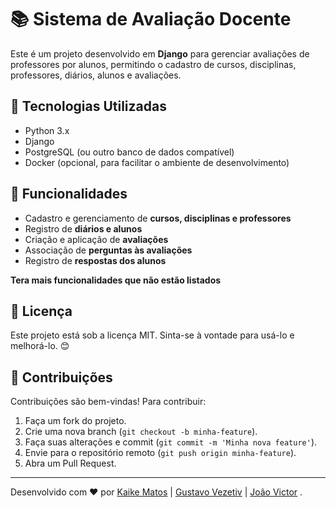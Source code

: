 # 📚 Sistema de Avaliação Docente

Este é um projeto desenvolvido em **Django** para gerenciar avaliações de professores por alunos, permitindo o cadastro de cursos, disciplinas, professores, diários, alunos e avaliações.

## 🚀 Tecnologias Utilizadas
- Python 3.x
- Django
- PostgreSQL (ou outro banco de dados compatível)
- Docker (opcional, para facilitar o ambiente de desenvolvimento)

## 📌 Funcionalidades
- Cadastro e gerenciamento de **cursos, disciplinas e professores**
- Registro de **diários e alunos**
- Criação e aplicação de **avaliações**
- Associação de **perguntas às avaliações**
- Registro de **respostas dos alunos**

**Tera mais funcionalidades que não estão listados**

## 📜 Licença
Este projeto está sob a licença MIT. Sinta-se à vontade para usá-lo e melhorá-lo. 😊

## 🤝 Contribuições
Contribuições são bem-vindas! Para contribuir:
1. Faça um fork do projeto.
2. Crie uma nova branch (`git checkout -b minha-feature`).
3. Faça suas alterações e commit (`git commit -m 'Minha nova feature'`).
4. Envie para o repositório remoto (`git push origin minha-feature`).
5. Abra um Pull Request.

---
Desenvolvido com ❤️ por [Kaike Matos](https://github.com/K6IK9) | [Gustavo Vezetiv](https://github.com/GustavoVezetiv) | [João Victor](https://github.com/JoaoVictor-Noschang) .

